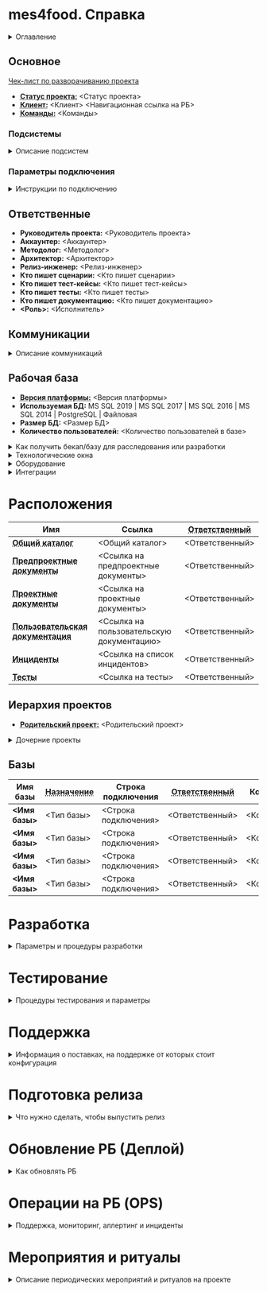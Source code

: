 ﻿<!-- В таких стрелочках указывается комментарий. Он не будет виден на странице, только в исходниках. -->
<!-- Поля к заполнению указаны в <треугольных скобках>, комментарий под ними - описание этого поля. -->
<!-- Если какой-то пункт не применим к проекту - удалите его. -->

# mes4food. Справка
<!-- Уникальное имя проекта для использования в других сервисах как ключ. Обычно совпадает с именем клиента для однокомандной разработки или ИмяКлиента_ИмяКоманды для мультикомандной. -->

<details><summary>Оглавление</summary>

[[_TOC_]]

</details>

## Основное

[Чек-лист по разворачиванию проекта](https://konstanta.gitlab.io/wiki/plan/New/New_project/)

- **<abbr title="Регламентация, тестовый запуск, запущено, сопровождение. Может быть указано несколько статусов, если по разным подсистемам он разный.">Статус проекта:</abbr>** <Статус проекта>
- **<abbr title="Клиент и ссылка на него в рабочей базе.">Клиент:</abbr>** <Клиент> <Навигационная ссылка на РБ>
- **<abbr title="Ссылка на битрикс на команды, участвующие в этом проекте.">Команды:</abbr>** <Команды>

### Подсистемы

<details><summary>Описание подсистем</summary>

<!-- Какие подсистемы/блоки учета реализованы или в процессе реализации. Кто принимал участие в разработке, какой тег в обсуждениях-->

#### <Имя подсистемы>

- **Методолог:** <Методолог> (<Предыдущие методологи, если есть>)
- **Архитектор:** <Архитектор> (<Предыдущие архитекторы, если есть>)
- **Принимали участие:** <Список людей через запятую>
- **Тег в обсуждениях:** <Имя тега>

#### <Имя подсистемы2>

- **Методолог:** <Методолог> (<Предыдущие методологи, если есть>)
- **Архитектор:** <Архитектор> (<Предыдущие архитекторы, если есть>)
- **Принимали участие:** <Список людей через запятую>
- **Тег в обсуждениях:** <Имя тега>

</details>

### Параметры подключения

<details><summary>Инструкции по подключению</summary>

<!-- VPN, RDP, ссылка на инструкции по подключению-->

**<abbr title="Кто поможет с подключением">Ответственный:</abbr>** <Ответственный>

</details>

## Ответственные

- **Руководитель проекта:** <Руководитель проекта> <!-- Сохранять историю-->
- **Аккаунтер:** <Аккаунтер> <!-- Сохранять историю-->
- **Методолог:** <Методолог> <!-- Сохранять историю-->
- **Архитектор:** <Архитектор> <!-- Сохранять историю-->
- **Релиз-инженер:** <Релиз-инженер> <!-- Сохранять историю-->
- **Кто пишет сценарии:** <Кто пишет сценарии> <!-- Сохранять историю-->
- **Кто пишет тест-кейсы:** <Кто пишет тест-кейсы> <!-- Сохранять историю-->
- **Кто пишет тесты:** <Кто пишет тесты> <!-- Сохранять историю-->
- **Кто пишет документацию:** <Кто пишет документацию> <!-- Сохранять историю-->
- **<Роль>:** <Исполнитель> <!-- Сохранять историю-->

## Коммуникации

<details><summary>Описание коммуникаций</summary>

### Связь с клиентом

<!-- Контактное лицо, телефон, почта, скайп, должность, по каким вопросам обращаться или ссылка на элемент РБ, где указаны контакты-->

**<abbr title="Кто поможет с коммуникациями">Ответственный:</abbr>** <Ответственный>

### Чаты

<!-- Список чатов для обсуждения проекта. Внутренние на команду и общие с клиентом.-->

- **[<Имя чата>](<Ссылка на чат>)** - <Описание чата>
- **[<Имя чата>](<Ссылка на чат>)** - <Описание чата>

#### Служебные чаты

<!-- Чаты, в которые выводится различная нотификация - от гитлаба, от дженкинса и аналоги-->

- **[<Имя чата>](<Ссылка на чат>)** - <Описание чата>
- **[<Имя чата>](<Ссылка на чат>)** - <Описание чата>

**<abbr title="Кто поможет с чатами">Ответственный:</abbr>** <Ответственный>

### Взаимодействие с пользователями

<!-- Процедура взаимодействия. Есть ли тех. поддержка, как пользователи обращаются в тех.поддержку, как тех.поддержк обращается к команде, сколько уровней тех.поддержки -->
<!-- TODO: Добавить ссылку на статью из вики -->

**<abbr title="Кто поможет с взаимодействием">Ответственный:</abbr>** <Ответственный>

</details>

## Рабочая база

- **<abbr title="Версия платформы, на которой работает рабочая база. Может не совпадать с целевой версией разработки">Версия платформы:</abbr>** <Версия платформы> <!-- TODO: Извлечь из мониторинга -->
- **Используемая БД:** MS SQL 2019 | MS SQL 2017 | MS SQL 2016 | MS SQL 2014 | PostgreSQL | Файловая
- **Размер БД:** <Размер БД> <!-- TODO: Добавить ссылку на статью из вики -->
- **Количество пользователей:** <Количество пользователей в базе> <!-- TODO: Извлечь из мониторинга -->

<details><summary>Как получить бекап/базу для расследования или разработки</summary>

<!-- Процедура получения бекапа для расследования. База еще маленькая и можно выгрузить дт, или можно подключится к клиенту и на его сервере развернуть копию, или можно перебросить скульный бекап в сеть Константы и развернуть базу. -->
<!-- TODO: Добавить ссылку на статью из вики -->

**<abbr title="Кто поможет с получением бекапа">Ответственный:</abbr>** <Ответственный>

</details>

<details><summary>Технологические окна</summary>

<!-- Время, когда допустимо обновлять рабочую базу. Подробнее ниже в разделе Деплой -->

**<abbr title="Кто поможет с окнами">Ответственный:</abbr>** <Ответственный>

</details>

<details><summary>Оборудование</summary>

<!-- Какое оборудование используется и как его отлаживать -->
<!-- TODO: Добавить ссылку на статью из вики -->

**<abbr title="Кто поможет с оборудованием">Ответственный:</abbr>** <Ответственный>

</details>

<details><summary>Интеграции</summary>

<!-- Какие с проектом есть интеграционные швы, ссылки на описания и пояснения -->
<!-- TODO: Добавить ссылку на статью из вики -->

**<abbr title="Кто поможет с интеграциями">Ответственный:</abbr>** <Ответственный>

</details>

# Расположения

| Имя | Ссылка | **<abbr title="Кто поможет с доступом">Ответственный</abbr>** |
| ------ | ------ |------ |
| **<abbr title="Каталог на NAS или в другом общедоступном месте, где хранится информация по проекту.">Общий каталог</abbr>** | <Общий каталог> | <Ответственный> |
| **<abbr title="Ссылка на Регламенты, концепции">Предпроектные документы</abbr>** | <Ссылка на предпроектные документы> | <Ответственный> |
| **<abbr title="Ссылки на Устав проекта, модель">Проектные документы</abbr>** | <Ссылка на проектные документы> | <Ответственный> |
| **<abbr title="Инструкции, справка, документация">Пользовательская документация</abbr>** | <Ссылка на пользовательскую документацию> | <Ответственный> |
| **<abbr title="Ссылка на список инцидентов и процедуры по работе с ними">Инциденты</abbr>** | <Ссылка на список инцидентов> | <Ответственный> |
| **<abbr title="Ссылка на тесты и процедуры по работе с ними">Тесты</abbr>** | <Ссылка на тесты> | <Ответственный> |

## Иерархия проектов

- **<abbr title="При мультикомандной разработке гитлаб-проектов может быть несколько, на каждую команду. Но должен быть основной, в которой выгружается код, уходящий в прод. Тут указывается этот самый основной, если он есть.">Родительский проект:</abbr>** <Родительский проект> 

<details><summary>Дочерние проекты</summary>

<!-- Если этот проект является родительским, то тут нужно указать ссылки на проекты, которые являются ответвлением от текущего и его выполняют другие команды -->

- **[<Имя проекта>](<Ссылка на проект>)** - <Описание проекта>
- **[<Имя проекта>](<Ссылка на проект>)** - <Описание проекта>

</details>

## Базы

<!-- Указываются базы: -->
<!-- Адрес рабочей базы: Параметры подключения к рабочей базе клиента. Если проект уже запущен, то лучше скрыть эту информацию во избежания случайного захода -->
<!-- Базы в сети клиента: Все базы, которые используются на стороне клиента. Препрод, база тестирования, база для расследования со свежим бекапом, базы разработки итп -->
<!-- Базы в нашей сети: Клиент-серверные базы используемые под проект. Перечисляются как общие базы, так и личные базы разработки. Если есть файловые базы, общие для всей команды, то их тоже стоит перечислить. -->

| Имя базы | **<abbr title="Рабочая, препрод, тестирование, разработка, демо">Назначение</abbr>** | Строка подключения | **<abbr title="Кто поможет с доступом и кто может сказать, используется база или нет">Ответственный</abbr>** | Комментарий |
| ------ | ------ | ------ | ------ | ------ |
| **<Имя базы>** | <Тип базы> | <Строка подключения> | <Ответственный> | <Комментарий> |
| **<Имя базы>** | <Тип базы> | <Строка подключения> | <Ответственный> | <Комментарий> |
| **<Имя базы>** | <Тип базы> | <Строка подключения> | <Ответственный> | <Комментарий> |
| **<Имя базы>** | <Тип базы> | <Строка подключения> | <Ответственный> | <Комментарий> |

# Разработка

<details><summary>Параметры и процедуры разработки</summary>

## Как начать разработку

<!-- Как и где получить дт или базу в которой можно начать вести разработку, что нужно прочитать, где нужно отметится (например в этом файле) -->

- **<abbr title="Версия платформы, на которой ведется разработка. Должна совпадать с версией рабочей базы или должна быть описана причина расхождения">Целевая версия платформы:</abbr>** <Целевая версия платформы>
- **Используемый префикс:** `к2|кс|кс_|_`
- **<abbr title="Особенности в разработке, есть ли отличия от стандатов 1С и соглашений .">Соглашения по разработке:</abbr>** https://konstanta.gitlab.io/wiki/create/Conventional/Dev/ , https://its.1c.ru/db/v8std
- **Схема разработки:** `Хранилище|ЕДТ|Гибридная (хранилище и ЕДТ)|Конфигуратор + Гит`
- **Используемые линтеры:** <Список линтеров>  <Используемые профили и настройки>  <!-- TODO: Добавить ссылку на статью из вики -->
- **Использование прекоммита:** <Да/Нет>  <Ссылка на настройки> <!-- TODO: Добавить ссылку на статью из вики -->
- **Использование форматтера:** <Да/Нет>  <Ссылка на настройки> <!-- TODO: Добавить ссылку на статью из вики -->
- **<abbr title="Кто может помочь с началом разработки">Ответственный:</abbr>** <Ответственный>

- **Проект в гит-конверторе:** <Ссылка на проект>
- **<abbr title="Кто может помочь со сломавшимся конвертором или сказать, актуальный проект или нет">Ответственный за гит-конвертор:</abbr>** <Ответственный>

## Хранилища

### Процедура работы с хранилищами

<!-- Используется разветвленная разработка на хранилищах, одно хранилище на команду или не используется в принципе -->
<!-- TODO: Добавить ссылку на статью из вики -->

### <abbr title="Хранилище, где программисты программируют. Она же dev-ветка">Основное хранилище разработки</abbr>

- **<abbr title="Какие доработки и кому допустимо делать в этом хранилище">Назначение:</abbr>** <Назначение хранилища>
- **<abbr title="Не рекомендуется использовать">Файловый путь:</abbr>** `\\srv-dev\Repository\<Имя проекта>`
- **Серверный путь:** `tcp://178.249.64.178:1542/<Имя проекта>` `8.3.18.1661` 
- **Серверный путь:** `tcp://178.249.64.178:<Порт>/<Имя проекта>` `<Версия платформы>` <!-- Если доступно несколько серверов -->
- **Серверный путь:** `tcp://178.249.64.178:<Порт>/<Имя проекта>` `<Версия платформы>` <!-- Если доступно несколько серверов -->
- **<abbr title="Кто может помочь с доступом к основному хранилищу">Ответственный:</abbr>** <Ответственный>

<details><summary>Служебные пользователи</summary>

<!-- В список пользователей нужно добавлять только служебных: для работы скриптов, инструментов и отчетов. Конкретных пользователей для разработки и тестирования указывать не стоит. -->

| Служебный пользователь | Пароль | Назначение |
| ------ | ------ |------ |
| `<Пользователь хранилища>` | `<Пароль>` |`<Назнчачение>` |
| `<Пользователь хранилища>` | `<Пароль>` |`<Назнчачение>` |
| `<Пользователь хранилища>` | `<Пароль>` |`<Назнчачение>` |

</details>

### <abbr title="Хранилище, в котором стоит поддержка от типовой, библиотек или ERP4FOOD. Может совпадать с хранилищем разработки. Обычно master-ветка. А поддержка хранится в upstream-ветка">Хранилище обновления поддержкой</abbr>

- **<abbr title="Какие доработки и кому допустимо делать в этом хранилище">Назначение:</abbr>** <Назначение хранилища>
- **<abbr title="Не рекомендуется использовать">Файловый путь:</abbr>** `\\srv-dev\Repository\<Имя проекта>`
- **Серверный путь:** `tcp://178.249.64.178:1542/<Имя проекта>` `8.3.18.1661` 
- **Серверный путь:** `tcp://178.249.64.178:<Порт>/<Имя проекта>` `<Версия платформы>` <!-- Если доступно несколько серверов -->
- **Серверный путь:** `tcp://178.249.64.178:<Порт>/<Имя проекта>` `<Версия платформы>` <!-- Если доступно несколько серверов -->
- **<abbr title="Кто может помочь с доступом к основному хранилищу">Ответственный:</abbr>** <Ответственный>

<details><summary>Служебные пользователи</summary>

<!-- В список пользователей нужно добавлять только служебных: для работы скриптов, инструментов и отчетов. Конкретных пользователей для разработки и тестирования указывать не стоит. -->

| Служебный пользователь | Пароль | Назначение |
| ------ | ------ |------ |
| `<Пользователь хранилища>` | `<Пароль>` |`<Назнчачение>` |
| `<Пользователь хранилища>` | `<Пароль>` |`<Назнчачение>` |
| `<Пользователь хранилища>` | `<Пароль>` |`<Назнчачение>` |

</details>

### <abbr title="Хранилище, из которого собирается релиз. Обычно совпадает с хранилищем разработки. В нем должны лежать только проверенные доработки.">Релизное хранилище</abbr>

- **<abbr title="Какие доработки и кому допустимо делать в этом хранилище">Назначение:</abbr>** <Назначение хранилища>
- **<abbr title="Не рекомендуется использовать">Файловый путь:</abbr>** `\\srv-dev\Repository\<Имя проекта>`
- **Серверный путь:** `tcp://178.249.64.178:1542/<Имя проекта>` `8.3.18.1661` 
- **Серверный путь:** `tcp://178.249.64.178:<Порт>/<Имя проекта>` `<Версия платформы>` <!-- Если доступно несколько серверов -->
- **Серверный путь:** `tcp://178.249.64.178:<Порт>/<Имя проекта>` `<Версия платформы>` <!-- Если доступно несколько серверов -->
- **<abbr title="Кто может помочь с доступом к основному хранилищу">Ответственный:</abbr>** <Ответственный>

<details><summary>Служебные пользователи</summary>

<!-- В список пользователей нужно добавлять только служебных: для работы скриптов, инструментов и отчетов. Конкретных пользователей для разработки и тестирования указывать не стоит. -->

| Служебный пользователь | Пароль | Назначение |
| ------ | ------ |------ |
| `<Пользователь хранилища>` | `<Пароль>` |`<Назнчачение>` |
| `<Пользователь хранилища>` | `<Пароль>` |`<Назнчачение>` |
| `<Пользователь хранилища>` | `<Пароль>` |`<Назнчачение>` |

</details>

### <abbr title="Если используется разветвленная разработка, то от какого хранилища было ответвленно">Вышестоящее хранилище</abbr>

- **<abbr title="Какие доработки и кому допустимо делать в этом хранилище">Назначение:</abbr>** <Назначение хранилища>
- **<abbr title="Не рекомендуется использовать">Файловый путь:</abbr>** `\\srv-dev\Repository\<Имя проекта>`
- **Серверный путь:** `tcp://178.249.64.178:1542/<Имя проекта>` `8.3.18.1661` 
- **Серверный путь:** `tcp://178.249.64.178:<Порт>/<Имя проекта>` `<Версия платформы>` <!-- Если доступно несколько серверов -->
- **Серверный путь:** `tcp://178.249.64.178:<Порт>/<Имя проекта>` `<Версия платформы>` <!-- Если доступно несколько серверов -->
- **<abbr title="Кто может помочь с доступом к основному хранилищу">Ответственный:</abbr>** <Ответственный>

<details><summary>Служебные пользователи</summary>

<!-- В список пользователей нужно добавлять только служебных: для работы скриптов, инструментов и отчетов. Конкретных пользователей для разработки и тестирования указывать не стоит. -->

| Служебный пользователь | Пароль | Назначение |
| ------ | ------ |------ |
| `<Пользователь хранилища>` | `<Пароль>` |`<Назнчачение>` |
| `<Пользователь хранилища>` | `<Пароль>` |`<Назнчачение>` |
| `<Пользователь хранилища>` | `<Пароль>` |`<Назнчачение>` |

</details>

<!-- Если существуют еще хранилища, то нужно скопировать блок про хранилище и заполнить его. -->

## Расширения

<!-- TODO: Добавить ссылку на статью из вики -->

- **Использование расширений:** <Не используются/Формат использования(только патчи, демо-функционала, весь функционал разрабатывается только в расширениях)>
- **<abbr title="Где и как хранится информация об используемых расширениях">Учет расширений:</abbr>** <Процедура учета расширений или ссылка на нее>
- **<abbr title="Процедура разработки и деплоя расширений">Разработка расширений:</abbr>** <Процедура или ссылка на нее>
- **<abbr title="Кто может помочь с расширениями на проекте">Ответственный:</abbr>** <Ответственный>

## ЕДТ

<!-- TODO: Добавить ссылку на статью из вики -->

- **Использование ЕДТ:** <Не используются/Процедура использования> <!-- В каких ветках разрабатывать, как сливать изменения, используется ли строгая типизация, используемый профиль в проверках -->
- **Версия ЕДТ:** <Версия ЕДТ>
- **Плагины:** <Ссылки на плагины>
- **Параметры:** `<Рекомендуемые параметры>` <!-- Например, `-Xmx12g` -->
- **<abbr title="Кто может помочь с ЕДТ на проекте">Ответственный:</abbr>** <Ответственный>

</details>

# Тестирование

<details><summary>Процедуры тестирования и параметры</summary>

<!-- TODO: Добавить ссылку на статью из вики -->

- **<abbr title="Где расположены тесты">Расположение:</abbr>** <Ссылка на гитлаб-проект или на каталог> <!-- Дублирует информацию из общих расположений -->
- **<abbr title="Кто может помочь с тестами на проекте">Ответственный:</abbr>** <Ответственный> <!-- Дублирует информацию из раздела с ответственными -->

## Процедура тестирования

<!-- Кто и когда пишет тест-кейсы, кто и когда проверяет по ним. Используются ли автоматические тесты. -->

## Как запустить тесты локально

<!-- TODO: Добавить ссылку на статью из вики -->
<!-- Как программисту или аналитику запустить тесты. -->

## Дымовые тесты

<!-- TODO: Добавить ссылку на статью из вики -->
<!-- Используются ли дымовые тесты и где они расположены. Как их актуализировать. Как их запустить -->

## Используемые дт

<!-- Где расположены дт и для каких тестов их стоит использовать -->

</details>

# Поддержка

<details><summary>Информация о поставках, на поддержке от которых стоит конфигурация</summary>

- **Поддержка конфигурации**
    - **<abbr title="Имя конфигураций от которых стоит поддержка. Для проектов на коробке это ERP4FOOD, для проектов на типовых - имя типовой ERP, УТ, КА итп. Для конфигураций, разрабатываемых с нуля - библиотеки БСП, БПО итп.">Поддержка:</abbr>** <Поддержка> <!-- TODO: Автоматизировать заполнение -->
    - **Версия поддержки:** <Версия поддержки>  <!-- TODO: Автоматизировать заполнение -->
    - **<abbr title="Кто, как и когда обновляет поддержку. На что нужно обратить внимание при обновлении, как проверить, что все хорошо.">Процедура обновления поддержки:</abbr>** <Ссылка на процедуру обновления>
    - **<abbr title="Кто обновляет поддержку">Ответственный:</abbr>** <Ответственный>
- **Тесты**
    - **<abbr title="Кто, как и когда обновляет тесты. На что нужно обратить внимание при обновлении, как проверить, что все хорошо.">Процедура обновления тестов:</abbr>** <Ссылка на процедуру обновления>
    - **<abbr title="Кто обновляет тесты">Ответственный:</abbr>** <Ответственный>
- **Обновляемость**
    - **Ссылка на проект обновляемости:** <Ссылка>
    - **Баллов обновляемости:** <Баллов обновляемости> <!-- TODO: Автоматизировать заполнение -->
    - **<abbr title="Кто контролирует проект обновляемости">Ответственный:</abbr>** <Ответственный>

## Лицензирование

<!-- TODO: Добавить ссылку на статью из вики -->

- **Отгруженная лицензия:** <Ссылка>  <!-- Ссылка на документ "Отгруженная лицензия" в базе Мониторинга -->
- **Регистрация лицензии:** <Ссылка>  <!-- Ссылка на документ "Регистрация лицензия" в базе Мониторинга, по которой создана лицензия -->
- **<abbr title="К кому обратится для получения лицензии в базу разработки">Кто выдает лицензии:</abbr>** <Ответственный>

<!-- Описание лицензирования, если используются и другие продукты с лицензиями -->

</details>

# Подготовка релиза

<details><summary>Что нужно сделать, чтобы выпустить релиз</summary>

<!-- TODO: Добавить ссылку на статью из вики -->

- **<abbr title="Ответственный за подготовку релиза">Релиз-инженер:</abbr>** <Релиз-инженер>
- **Подготовка конфигурации**
    - **<abbr title="Ответственный за подготовку конфигурации">Ответственный:</abbr>** <Ответственный>
    - **Процедура подготовки к релизу**: <Ссылка на процедуру>
    - **Запуск сонара**: <Ссылка на пайплайн, который запускает сонар>
    - **Сонар**: <Ссылка на проект в сонаре>
    - **Запуск тестов**: <Ссылка на пайплайн, который запускает тесты>
    - **Запуск тестов**: <Ссылка на пайплайн, который запускает тесты> <!-- Если пайплайнов несколько -->
    - **Запуск тестов**: <Ссылка на пайплайн, который запускает тесты> <!-- Если пайплайнов несколько -->
- **Подготовка документации**
    - **<abbr title="Ответственный за подготовку документации по релизу">Ответственный:</abbr>** <Ответственный>
    - **Процедура обновления документации**: <Ссылка на процедуру>
- **Подготовка описания релиза**
    - **<abbr title="Ответственный за подготовку описания релиза">Ответственный:</abbr>** <Ответственный>
    - **Процедура подготовки описания релиза**: <Ссылка на процедуру>

</details>

# Обновление РБ (Деплой)

<details><summary>Как обновлять РБ</summary>

<!-- TODO: Добавить ссылку на статью из вики -->

## Согласование обновления РБ

**<abbr title="Ответственный за согласование обновления">Ответственный:</abbr>** <Ответственный>

<!-- Кого и когда нужно уведомить со стороны клиента об обновлении. Кого и когда нужно уведомить со стороны команды. Кто должен дать разрешения, без которых обновления не запускаются. -->

## Обновление РБ

**<abbr title="Ответственный за обновление">Ответственный:</abbr>** <Ответственный>

<!-- Процедура обновления, чек-лист, инструкция или ссылки на них. -->

<!-- Если обновление РБ происходит без релизного хранилища, то удалить блок про хранилище -->

### <abbr title="Хранилище, через которое в рабочую базу клиента доставляются обновления. К этому хранилищу должны быть подключены только рабочая база, база обновления и базы тестирования.">Хранилище, подключенное к РБ</abbr>

- **<abbr title="Какие доработки и кому допустимо делать в этом хранилище">Назначение:</abbr>** <Назначение хранилища>
- **<abbr title="Не рекомендуется использовать">Файловый путь:</abbr>** `\\srv-dev\Repository\<Имя проекта>`
- **Серверный путь:** `tcp://178.249.64.178:1542/<Имя проекта>` `8.3.18.1661` 
- **Серверный путь:** `tcp://178.249.64.178:<Порт>/<Имя проекта>` `<Версия платформы>` <!-- Если доступно несколько серверов -->
- **Серверный путь:** `tcp://178.249.64.178:<Порт>/<Имя проекта>` `<Версия платформы>` <!-- Если доступно несколько серверов -->
- **<abbr title="Кто может помочь с доступом к основному хранилищу">Ответственный:</abbr>** <Ответственный>

<details><summary>Служебные пользователи</summary>

<!-- В список пользователей нужно добавлять только служебных: для работы скриптов, инструментов и отчетов. Конкретных пользователей для разработки и тестирования указывать не стоит. -->

| Служебный пользователь | Пароль | Назначение |
| ------ | ------ |------ |
| `<Пользователь хранилища>` | `<Пароль>` |`<Назнчачение>` |
| `<Пользователь хранилища>` | `<Пароль>` |`<Назнчачение>` |
| `<Пользователь хранилища>` | `<Пароль>` |`<Назнчачение>` |

</details>

</details>

# Операции на РБ (OPS)

<details><summary>Поддержка, мониторинг, аллертинг и инциденты</summary>

## Первая линия тех. поддержки

<!-- TODO: Добавить ссылку на статью из вики -->
<!-- Кто оказывает консультацию пользователей -->

## Мониторинг

<!-- TODO: Добавить ссылку на статью из вики -->
<!-- Какая информация автоматически собирается в рабочей базе - ошибки в журнале регистрации, замеры производительности, работа оборудования итп -->

## Аллертинг

<!-- TODO: Добавить ссылку на статью из вики -->
<!-- На какие события настроена рассылка оповещений -->

## Инциденты

<!-- TODO: Добавить ссылку на статью из вики -->
<!-- Процедура работы с инцидентами -->

</details>

# Мероприятия и ритуалы

<details><summary>Описание периодических мероприятий и ритуалов на проекте</summary>

## Постановочные совещания

<!-- TODO: Добавить ссылку на статью из вики -->
<!-- Описание мероприятия, его расписание, состав людей -->

## Еженедельники

<!-- TODO: Добавить ссылку на статью из вики -->
<!-- Описание мероприятия, его расписание, состав людей -->

## Ежедневники

<!-- TODO: Добавить ссылку на статью из вики -->
<!-- Описание мероприятия, его расписание, состав людей -->

## Ретроспективы

<!-- TODO: Добавить ссылку на статью из вики -->
<!-- Описание мероприятия, его расписание, состав людей -->

## Внутренние демо

<!-- TODO: Добавить ссылку на статью из вики -->
<!-- Описание мероприятия, его расписание, состав людей -->

## Демо клиенту

<!-- TODO: Добавить ссылку на статью из вики -->
<!-- Описание мероприятия, его расписание, состав людей -->

## Аудиты

<!-- TODO: Добавить ссылку на статью из вики -->
<!-- Описание мероприятия, его расписание, состав людей -->

</details>

